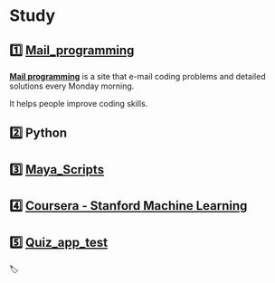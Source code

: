 # Study

## :one: [Mail_programming](https://github.com/lisy0123/Study/blob/master/Mail_programming/Mail_programming.md)

**[Mail programming](https://mailprogramming.com/)** is a site that e-mail coding problems and detailed solutions every Monday morning. 

It helps people improve coding skills.



## :two: Python



## :three: [Maya_Scripts](https://github.com/lisy0123/Maya_Scripts)



## :four: [Coursera - Stanford Machine Learning](https://github.com/lisy0123/Coursera_Stanford_Machine_Learning)



## :five: [Quiz_app_test](https://github.com/lisy0123/quiz_app_test)

:label:


